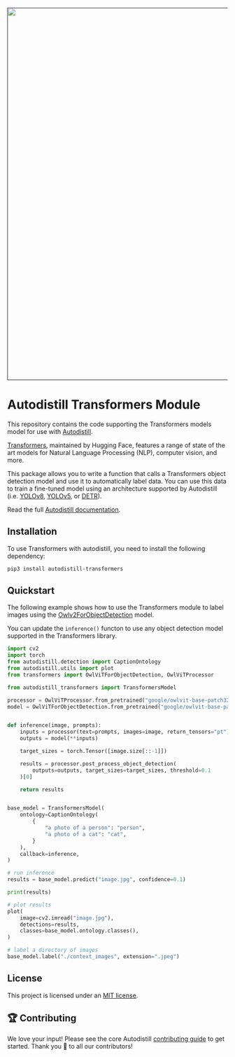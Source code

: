 <div align="center">
  <p>
    <a align="center" href="" target="_blank">
      <img
        width="850"
        src="https://media.roboflow.com/open-source/autodistill/autodistill-banner.png"
      >
    </a>
  </p>
</div>

# Autodistill Transformers Module

This repository contains the code supporting the Transformers models model for use with [Autodistill](https://github.com/autodistill/autodistill).

[Transformers](https://github.com/huggingface/transformers), maintained by Hugging Face, features a range of state of the art models for Natural Language Processing (NLP), computer vision, and more.

This package allows you to write a function that calls a Transformers object detection model and use it to automatically label data. You can use this data to train a fine-tuned model using an architecture supported by Autodistill (i.e. [YOLOv8](https://github.com/autodistil/autodistill-yolov8), [YOLOv5](https://github.com/autodistil/autodistill-yolov5), or [DETR](https://github.com/autodistil/autodistill-detr)).

Read the full [Autodistill documentation](https://autodistill.github.io/autodistill/).

## Installation

To use Transformers with autodistill, you need to install the following dependency:

```bash
pip3 install autodistill-transformers
```

## Quickstart

The following example shows how to use the Transformers module to label images using the [Owlv2ForObjectDetection](https://huggingface.co/google/owlv2-large-patch14-ensemble) model.

You can update the `inference()` functon to use any object detection model supported in the Transformers library.

```python
import cv2
import torch
from autodistill.detection import CaptionOntology
from autodistill.utils import plot
from transformers import OwlViTForObjectDetection, OwlViTProcessor

from autodistill_transformers import TransformersModel

processor = OwlViTProcessor.from_pretrained("google/owlvit-base-patch32")
model = OwlViTForObjectDetection.from_pretrained("google/owlvit-base-patch32")


def inference(image, prompts):
    inputs = processor(text=prompts, images=image, return_tensors="pt")
    outputs = model(**inputs)

    target_sizes = torch.Tensor([image.size[::-1]])

    results = processor.post_process_object_detection(
        outputs=outputs, target_sizes=target_sizes, threshold=0.1
    )[0]

    return results


base_model = TransformersModel(
    ontology=CaptionOntology(
        {
            "a photo of a person": "person",
            "a photo of a cat": "cat",
        }
    ),
    callback=inference,
)

# run inference
results = base_model.predict("image.jpg", confidence=0.1)

print(results)

# plot results
plot(
    image=cv2.imread("image.jpg"),
    detections=results,
    classes=base_model.ontology.classes(),
)

# label a directory of images
base_model.label("./context_images", extension=".jpeg")
```

## License

This project is licensed under an [MIT license](LICENSE).

## 🏆 Contributing

We love your input! Please see the core Autodistill [contributing guide](https://github.com/autodistill/autodistill/blob/main/CONTRIBUTING.md) to get started. Thank you 🙏 to all our contributors!